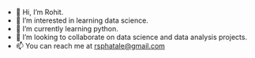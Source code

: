 - 👋 Hi, I’m Rohit.
- 👀 I’m interested in learning data science.
- 🌱 I’m currently learning python.
- 💞️ I’m looking to collaborate on data science and data analysis projects.
- 📫 You can reach me at rsphatale@gmail.com

<!---
rsphatale/rsphatale is a ✨ special ✨ repository because its `README.md` (this file) appears on your GitHub profile.
You can click the Preview link to take a look at your changes.
--->
